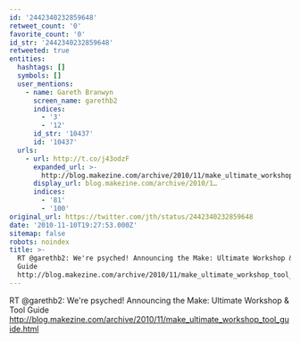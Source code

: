 ```yaml
---
id: '2442340232859648'
retweet_count: '0'
favorite_count: '0'
id_str: '2442340232859648'
retweeted: true
entities:
  hashtags: []
  symbols: []
  user_mentions:
    - name: Gareth Branwyn
      screen_name: garethb2
      indices:
        - '3'
        - '12'
      id_str: '10437'
      id: '10437'
  urls:
    - url: http://t.co/j43odzF
      expanded_url: >-
        http://blog.makezine.com/archive/2010/11/make_ultimate_workshop_tool_guide.html
      display_url: blog.makezine.com/archive/2010/1…
      indices:
        - '81'
        - '100'
original_url: https://twitter.com/jth/status/2442340232859648
date: '2010-11-10T19:27:53.000Z'
sitemap: false
robots: noindex
title: >-
  RT @garethb2: We're psyched! Announcing the Make: Ultimate Workshop & Tool
  Guide
  http://blog.makezine.com/archive/2010/11/make_ultimate_workshop_tool_guide.html
---
```


RT @garethb2: We're psyched! Announcing the Make: Ultimate Workshop & Tool Guide http://blog.makezine.com/archive/2010/11/make_ultimate_workshop_tool_guide.html